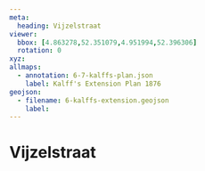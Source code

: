 ```yaml
---
meta:
  heading: Vijzelstraat
viewer:
  bbox: [4.863278,52.351079,4.951994,52.396306]
  rotation: 0
xyz:
allmaps:
  - annotation: 6-7-kalffs-plan.json 
    label: Kalff's Extension Plan 1876
geojson: 
  - filename: 6-kalffs-extension.geojson
    label: 
---
```

# Vijzelstraat

